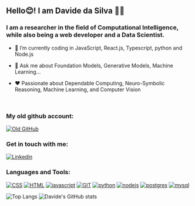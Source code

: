 ## Hello😊! I am Davide da Silva 🖐🏼

<!-- I am engaged in research within the Computational Intelligence field, while also being a web developer and having a Data Scientist. -->
### I am a researcher in the field of Computational Intelligence, while also being a web developer and a Data Scientist.

- 🌱 I’m currently coding in JavaScript, React.js, Typescript, python and Node.js

- 💬 Ask me about Foundation Models, Generative Models, Machine Learning...
- ❤ Passionate about Dependable Computing, Neuro-Symbolic Reasoning, Machine Learning, and Computer Vision
<br />

### My old github account:

[![Old GitHub](https://img.shields.io/badge/GitHub-100000?style=for-the-badge&logo=github&logoColor=white)](https://github.com/davideclode)

### Get in touch with me:

[![Linkedin](https://img.shields.io/badge/LinkedIn-0077B5?style=for-the-badge&logo=linkedin&logoColor=white)](https://www.linkedin.com/in/davide-da-silva-softwaredeveloper-datascientist/)

### Languages and Tools:

[![CSS](https://img.shields.io/badge/CSS-239120?&style=for-the-badge&logo=css3&logoColor=white)](https://www.w3schools.com/css/)  [![HTML](https://img.shields.io/badge/HTML-239120?style=for-the-badge&logo=html5&logoColor=white)](https://www.w3schools.com/css/) [![javascript](https://img.shields.io/badge/JavaScript-F7DF1E?style=for-the-badge&logo=javascript&logoColor=black)](https://developer.mozilla.org/en-US/docs/Web/JavaScript) [![GIT](	https://img.shields.io/badge/GIT-E44C30?style=for-the-badge&logo=git&logoColor=white)](https://git-scm.com/)  [![python](https://img.shields.io/badge/Python-3776AB?style=for-the-badge&logo=python&logoColor=white)](https://www.google.com.br/url?sa=t&rct=j&q=&esrc=s&source=web&cd=&cad=rja&uact=8&ved=2ahUKEwi3s5-qg6CGAxWEBrkGHRItACAQFnoECBAQAQ&url=https%3A%2F%2Fwww.python.org%2F&usg=AOvVaw0QREvGsjwHKp2GtoYvs1JH&opi=89978449) [![nodejs](https://img.shields.io/badge/Node.js-43853D?style=for-the-badge&logo=node.js&logoColor=white)](https://nodejs.org/) [![postgres](https://img.shields.io/badge/PostgreSQL-316192?style=for-the-badge&logo=postgresql&logoColor=white)](https://www.postgresql.org/)  [![mysql](https://img.shields.io/badge/MySQL-005C84?style=for-the-badge&logo=mysql&logoColor=white)](https://www.google.com.br/url?sa=t&rct=j&q=&esrc=s&source=web&cd=&cad=rja&uact=8&ved=2ahUKEwiyh9ecg6CGAxUaBrkGHZl3C0cQFnoECAcQAQ&url=https%3A%2F%2Fwww.mysql.com%2F&usg=AOvVaw20c6IrMAtNC1A9NZPsDpWW&opi=89978449)

<!-- [![tensorfow](https://img.shields.io/badge/TensorFlow-FF6F00?style=for-the-badge&logo=tensorflow&logoColor=white)]() -->
<!--[![C](https://img.shields.io/badge/C-00599C?style=for-the-badge&logo=c&logoColor=white)]() -->
<!--[![C++](https://img.shields.io/badge/C%2B%2B-00599C?style=for-the-badge&logo=c%2B%2B&logoColor=white)]() -->

<!-- Linguagens mais usadas e Status de Github -->
<!-- ![Top Langs](https://github-readme-stats.vercel.app/api/top-langs/?username=DavideDaSilva&layout=compact) ![Davide's GitHub stats](https://github-readme-stats.vercel.app/api?username=DavideDaSilva&show_icons=true&theme=radical) -->
![Top Langs](https://github-readme-stats.vercel.app/api/top-langs/?username=DavideDaSilva&layout=compact) ![Davide's GitHub stats](https://github-readme-stats.vercel.app/api?username=DavideDaSilva&show_icons=true&theme=radical)


<!-- [![jquery](https://img.shields.io/badge/jQuery-0769AD?style=for-the-badge&logo=jquery&logoColor=white)]() -->

<!--
**DavideDaSilva/DavideDaSilva** is a ✨ _special_ ✨ repository because its `README.md` (this file) appears on your GitHub profile.

Here are some ideas to get you started:

- 🔭 I’m currently working on ...
- 🌱 I’m currently learning ...
- 👯 I’m looking to collaborate on ...
- 🤔 I’m looking for help with ...
- 💬 Ask me about Generative Models...
- 📫 How to reach me: ...
- 😄 Pronouns: ...
- ⚡ Fun fact: ...
-->
